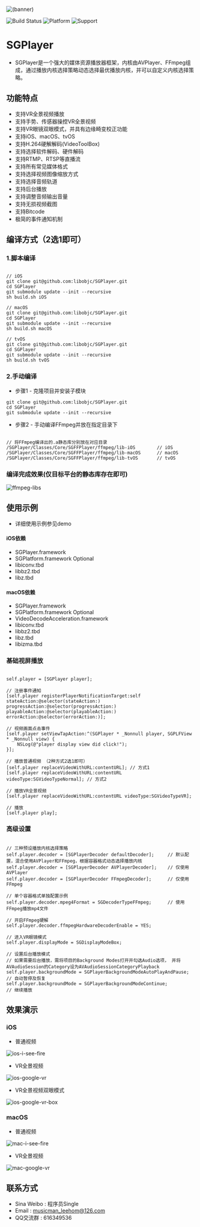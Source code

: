 ![(banner)](https://coding.net/u/0x010101/p/resource-public/git/raw/master/SGPlayer/banner-small.png)

![Build Status](https://img.shields.io/badge/build-%20passing%20-brightgreen.svg)
![Platform](https://img.shields.io/badge/Platform-%20iOS%20macOS%20tvOS%20-blue.svg)
![Support](https://img.shields.io/badge/support-%20VR%20360%C2%B0%20-orange.svg)

# SGPlayer 

- SGPlayer是一个强大的媒体资源播放器框架，内核由AVPlayer、FFmpeg组成，通过播放内核选择策略动态选择最优播放内核，并可以自定义内核选择策略。

## 功能特点

- 支持VR全景视频播放
- 支持手势、传感器操控VR全景视频
- 支持VR眼镜双眼模式，并具有边缘畸变校正功能
- 支持iOS、macOS、tvOS
- 支持H.264硬解解码(VideoToolBox)
- 支持选择软件解码、硬件解码
- 支持RTMP、RTSP等直播流
- 支持所有常见媒体格式
- 支持选择视频图像缩放方式
- 支持选择音频轨道
- 支持后台播放
- 支持调整音频输出音量
- 支持无损视频截图
- 支持Bitcode
- 极简的事件通知机制

## 编译方式（2选1即可）

### 1.脚本编译

```obj-c

// iOS
git clone git@github.com:libobjc/SGPlayer.git
cd SGPlayer
git submodule update --init --recursive
sh build.sh iOS

// macOS
git clone git@github.com:libobjc/SGPlayer.git
cd SGPlayer
git submodule update --init --recursive
sh build.sh macOS

// tvOS
git clone git@github.com:libobjc/SGPlayer.git
cd SGPlayer
git submodule update --init --recursive
sh build.sh tvOS

```

### 2.手动编译

- 步骤1 - 克隆项目并安装子模块

```
git clone git@github.com:libobjc/SGPlayer.git
cd SGPlayer
git submodule update --init --recursive

```

- 步骤2 - 手动编译FFmpeg并放在指定目录下

```obj-c

// 将FFmpeg编译出的.a静态库分别放在对应目录
/SGPlayer/Classes/Core/SGFFPlayer/ffmpeg/lib-iOS        // iOS
/SGPlayer/Classes/Core/SGFFPlayer/ffmpeg/lib-macOS      // macOS
/SGPlayer/Classes/Core/SGFFPlayer/ffmpeg/lib-tvOS       // tvOS

```

### 编译完成效果(仅目标平台的静态库存在即可)

![ffmpeg-libs](https://coding.net/u/0x010101/p/resource-public/git/raw/master/SGPlayer/ffmpeg-libs.png)


## 使用示例

- 详细使用示例参见demo

#### iOS依赖

- SGPlayer.framework
- SGPlatform.framework  Optional
- libiconv.tbd
- libbz2.tbd
- libz.tbd

#### macOS依赖

- SGPlayer.framework
- SGPlatform.framework  Optional
- VideoDecodeAcceleration.framework
- libiconv.tbd
- libbz2.tbd
- libz.tbd
- libizma.tbd

### 基础视屏播放

```obj-c

self.player = [SGPlayer player];

// 注册事件通知
[self.player registerPlayerNotificationTarget:self stateAction:@selector(stateAction:) progressAction:@selector(progressAction:) playableAction:@selector(playableAction:) errorAction:@selector(errorAction:)];

// 视频画面点击事件
[self.player setViewTapAction:^(SGPlayer * _Nonnull player, SGPLFView * _Nonnull view) {
    NSLog(@"player display view did click!");
}];

// 播放普通视频 （2种方式2选1即可）
[self.player replaceVideoWithURL:contentURL]; // 方式1
[self.player replaceVideoWithURL:contentURL videoType:SGVideoTypeNormal]; // 方式2

// 播放VR全景视频
[self.player replaceVideoWithURL:contentURL videoType:SGVideoTypeVR];

// 播放
[self.player play];

```

### 高级设置


```obj-c

// 三种预设播放内核选择策略
self.player.decoder = [SGPlayerDecoder defaultDecoder];     // 默认配置，混合使用AVPlayer和FFmpeg，根据容器格式动态选择播放内核
self.player.decoder = [SGPlayerDecoder AVPlayerDecoder];    // 仅使用AVPlayer
self.player.decoder = [SGPlayerDecoder FFmpegDecoder];      // 仅使用FFmpeg

// 单个容器格式单独配置示例
self.player.decoder.mpeg4Format = SGDecoderTypeFFmpeg;      // 使用FFmpeg播放mp4文件

// 开启FFmpeg硬解
self.player.decoder.ffmpegHardwareDecoderEnable = YES;

// 进入VR眼镜模式
self.player.displayMode = SGDisplayModeBox;

// 设置后台播放模式
// 如果需要后台播放，需将项目的Background Modes打开并勾选Audio选项， 并将AVAudioSession的Category设为AVAudioSessionCategoryPlayback
self.player.backgroundMode = SGPlayerBackgroundModeAutoPlayAndPause;  // 自动暂停及恢复
self.player.backgroundMode = SGPlayerBackgroundModeContinue;          // 继续播放

```


## 效果演示

### iOS

- 普通视频

![ios-i-see-fire](https://coding.net/u/0x010101/p/resource-public/git/raw/master/SGPlayer/ios-i-see-fire.gif)

- VR全景视频

![ios-google-vr](https://coding.net/u/0x010101/p/resource-public/git/raw/master/SGPlayer/ios-google-vr.gif)

- VR全景视频双眼模式

![ios-google-vr-box](https://coding.net/u/0x010101/p/resource-public/git/raw/master/SGPlayer/ios-google-vr-box.gif)


### macOS

- 普通视频

![mac-i-see-fire](https://coding.net/u/0x010101/p/resource-public/git/raw/master/SGPlayer/mac-google-vr.gif)

- VR全景视频

![mac-google-vr](https://coding.net/u/0x010101/p/resource-public/git/raw/master/SGPlayer/mac-google-vr.gif)



## 联系方式

- Sina Weibo : 程序员Single
- Email : musicman_leehom@126.com
- QQ交流群 : 616349536
